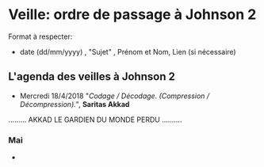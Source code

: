 # Veille: ordre de passage à Johnson 2

Format à respecter:   
- date (dd/mm/yyyy) , "Sujet" ,  Prénom et Nom, Lien (si nécessaire)

## L'agenda des veilles à Johnson 2

- Mercredi 18/4/2018 "*Codage / Décodage. (Compression / Décompression).*", __Saritas Akkad__

.........  AKKAD LE GARDIEN DU MONDE PERDU ..........
### Mai

- 












